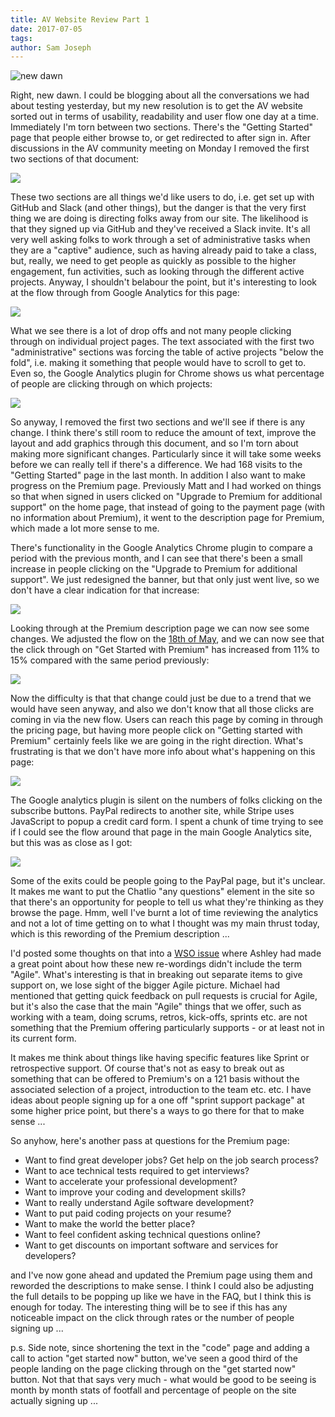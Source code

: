 ```yaml
---
title: AV Website Review Part 1
date: 2017-07-05
tags: 
author: Sam Joseph
---
```


![new dawn](/images/new_dawn.jpg)

Right, new dawn.  I could be blogging about all the conversations we had about testing yesterday, but my new resolution is to get the AV website sorted out in terms of usability, readability and user flow one day at a time.  Immediately I'm torn between two sections.  There's the "Getting Started" page that people either browse to, or get redirected to after sign in.  After discussions in the AV community meeting on Monday I removed the first two sections of that document:

![](../images/Screenshot%202017-07-05%2009.29.00.png?dl=1)

These two sections are all things we'd like users to do, i.e. get set up with GitHub and Slack (and other things), but the danger is that the very first thing we are doing is directing folks away from our site.  The likelihood is that they signed up via GitHub and they've received a Slack invite.  It's all very well asking folks to work through a set of administrative tasks when they are a "captive" audience, such as having already paid to take a class, but, really, we need to get people as quickly as possible to the higher engagement, fun activities, such as looking through the different active projects.  Anyway, I shouldn't belabour the point, but it's interesting to look at the flow through from Google Analytics for this page:

![](../images/Screenshot%202017-07-04%2012.01.38.png?dl=1)

What we see there is a lot of drop offs and not many people clicking through on individual project pages.  The text associated with the first two "administrative" sections was forcing the table of active projects "below the fold", i.e. making it something that people would have to scroll to get to.  Even so, the Google Analytics plugin for Chrome shows us what percentage of people are clicking through on which projects:

![](../images/Screenshot%202017-07-05%2009.35.10.png?dl=1)

So anyway, I removed the first two sections and we'll see if there is any change.  I think there's still room to reduce the amount of text, improve the layout and add graphics through this document, and so I'm torn about making more significant changes.  Particularly since it will take some weeks before we can really tell if there's a difference.  We had 168 visits to the "Getting Started" page in the last month.  In addition I also want to make progress on the Premium page.  Previously Matt and I had worked on things so that when signed in users clicked on "Upgrade to Premium for additional support" on the home page, that instead of going to the payment page (with no information about Premium), it went to the description page for Premium, which made a lot more sense to me.

There's functionality in the Google Analytics Chrome plugin to compare a period with the previous month, and I can see that there's been a small increase in people clicking on the "Upgrade to Premium for additional support".  We just redesigned the banner, but that only just went live, so we don't have a clear indication for that increase:

![](../images/Screenshot%202017-07-05%2009.48.57.png?dl=1)

Looking through at the Premium description page we can now see some changes.  We adjusted the flow on the [18th of May](https://github.com/AgileVentures/WebsiteOne/commit/1af6bfe440133e4ade2b08e6fc7b8703825ec2b6), and we can now see that the click through on "Get Started with Premium" has increased from 11% to 15% compared with the same period previously:

![](../images/Screenshot%202017-07-05%2009.55.37.png?dl=1)

Now the difficulty is that that change could just be due to a trend that we would have seen anyway, and also we don't know that all those clicks are coming in via the new flow.  Users can reach this page by coming in through the pricing page, but having more people click on "Getting started with Premium" certainly feels like we are going in the right direction.  What's frustrating is that we don't have more info about what's happening on this page:

![](../images/Screenshot%202017-07-05%2009.59.16.png?dl=1)

The Google analytics plugin is silent on the numbers of folks clicking on the subscribe buttons.  PayPal redirects to another site, while Stripe uses JavaScript to popup a credit card form.  I spent a chunk of time trying to see if I could see the flow around that page in the main Google Analytics site, but this was as close as I got:

![](../images/Screenshot%202017-07-05%2010.15.30.png?dl=1)

Some of the exits could be people going to the PayPal page, but it's unclear.  It makes me want to put the Chatlio "any questions" element in the site so that there's an opportunity for people to tell us what they're thinking as they browse the page.  Hmm, well I've burnt a lot of time reviewing the analytics and not a lot of time getting on to what I thought was my main thrust today, which is this rewording of the Premium description ...

I'd posted some thoughts on that into a [WSO issue](https://github.com/AgileVentures/WebsiteOne/issues/1583#issuecomment-310992734) where Ashley had made a great point about how these new re-wordings didn't include the term "Agile".  What's interesting is that in breaking out separate items to give support on, we lose sight of the bigger Agile picture.  Michael had mentioned that getting quick feedback on pull requests is crucial for Agile, but it's also the case that the main "Agile" things that we offer, such as working with a team, doing scrums, retros, kick-offs, sprints etc. are not something that the Premium offering particularly supports - or at least not in its current form.

It makes me think about things like having specific features like Sprint or retrospective support.  Of course that's not as easy to break out as something that can be offered to Premium's on a 121 basis without the associated selection of a project, introduction to the team etc. etc.  I have ideas about people signing up for a one off "sprint support package" at some higher price point, but there's a ways to go there for that to make sense ...

So anyhow, here's another pass at questions for the Premium page:

* Want to find great developer jobs? Get help on the job search process?
* Want to ace technical tests required to get interviews?
* Want to accelerate your professional development?
* Want to improve your coding and development skills?
* Want to really understand Agile software development?
* Want to put paid coding projects on your resume?
* Want to make the world the better place?
* Want to feel confident asking technical questions online?
* Want to get discounts on important software and services for developers?

and I've now gone ahead and updated the Premium page using them and reworded the descriptions to make sense.  I think I could also be adjusting the full details to be popping up like we have in the FAQ, but I think this is enough for today.  The interesting thing will be to see if this has any noticeable impact on the click through rates or the number of people signing up ...

p.s. Side note, since shortening the text in the "code" page and adding a call to action "get started now" button, we've seen a good third of the people landing on the page clicking through on the "get started now" button.  Not that that says very much - what would be good to be seeing is month by month stats of footfall and percentage of people on the site actually signing up ...
